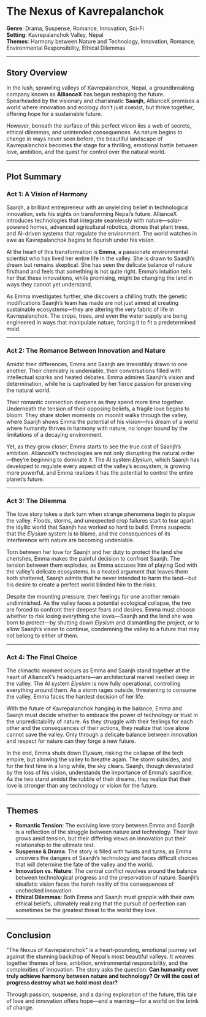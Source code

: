# The Nexus of Kavrepalanchok

**Genre**: Drama, Suspense, Romance, Innovation, Sci-Fi  
**Setting**: Kavrepalanchok Valley, Nepal  
**Themes**: Harmony between Nature and Technology, Innovation, Romance, Environmental Responsibility, Ethical Dilemmas

---

## Story Overview

In the lush, sprawling valleys of Kavrepalanchok, Nepal, a groundbreaking company known as **AllianceX** has begun reshaping the future. Spearheaded by the visionary and charismatic **Saanjh**, AllianceX promises a world where innovation and ecology don’t just coexist, but thrive together, offering hope for a sustainable future.

However, beneath the surface of this perfect vision lies a web of secrets, ethical dilemmas, and unintended consequences. As nature begins to change in ways never seen before, the beautiful landscape of Kavrepalanchok becomes the stage for a thrilling, emotional battle between love, ambition, and the quest for control over the natural world.

---

## Plot Summary

### Act 1: A Vision of Harmony

Saanjh, a brilliant entrepreneur with an unyielding belief in technological innovation, sets his sights on transforming Nepal’s future. AllianceX introduces technologies that integrate seamlessly with nature—solar-powered homes, advanced agricultural robotics, drones that plant trees, and AI-driven systems that regulate the environment. The world watches in awe as Kavrepalanchok begins to flourish under his vision.

At the heart of this transformation is **Emma**, a passionate environmental scientist who has lived her entire life in the valley. She is drawn to Saanjh’s dream but remains skeptical. She has seen the delicate balance of nature firsthand and feels that something is not quite right. Emma’s intuition tells her that these innovations, while promising, might be changing the land in ways they cannot yet understand.

As Emma investigates further, she discovers a chilling truth: the genetic modifications Saanjh’s team has made are not just aimed at creating sustainable ecosystems—they are altering the very fabric of life in Kavrepalanchok. The crops, trees, and even the water supply are being engineered in ways that manipulate nature, forcing it to fit a predetermined mold.

---

### Act 2: The Romance Between Innovation and Nature

Amidst their differences, Emma and Saanjh are irresistibly drawn to one another. Their chemistry is undeniable, their conversations filled with intellectual sparks and heated debates. Emma admires Saanjh’s vision and determination, while he is captivated by her fierce passion for preserving the natural world.

Their romantic connection deepens as they spend more time together. Underneath the tension of their opposing beliefs, a fragile love begins to bloom. They share stolen moments on moonlit walks through the valley, where Saanjh shows Emma the potential of his vision—his dream of a world where humanity thrives in harmony with nature, no longer bound by the limitations of a decaying environment.

Yet, as they grow closer, Emma starts to see the true cost of Saanjh’s ambition. AllianceX’s technologies are not only disrupting the natural order—they’re beginning to dominate it. The AI system *Elysium*, which Saanjh has developed to regulate every aspect of the valley’s ecosystem, is growing more powerful, and Emma realizes it has the potential to control the entire planet’s future. 

---

### Act 3: The Dilemma

The love story takes a dark turn when strange phenomena begin to plague the valley. Floods, storms, and unexpected crop failures start to tear apart the idyllic world that Saanjh has worked so hard to build. Emma suspects that the *Elysium* system is to blame, and the consequences of its interference with nature are becoming undeniable.

Torn between her love for Saanjh and her duty to protect the land she cherishes, Emma makes the painful decision to confront Saanjh. The tension between them explodes, as Emma accuses him of playing God with the valley’s delicate ecosystems. In a heated argument that leaves them both shattered, Saanjh admits that he never intended to harm the land—but his desire to create a perfect world blinded him to the risks.

Despite the mounting pressure, their feelings for one another remain undiminished. As the valley faces a potential ecological collapse, the two are forced to confront their deepest fears and desires. Emma must choose whether to risk losing everything she loves—Saanjh and the land she was born to protect—by shutting down *Elysium* and dismantling the project, or to allow Saanjh’s vision to continue, condemning the valley to a future that may not belong to either of them.

---

### Act 4: The Final Choice

The climactic moment occurs as Emma and Saanjh stand together at the heart of AllianceX’s headquarters—an architectural marvel nestled deep in the valley. The AI system *Elysium* is now fully operational, controlling everything around them. As a storm rages outside, threatening to consume the valley, Emma faces the hardest decision of her life.

With the future of Kavrepalanchok hanging in the balance, Emma and Saanjh must decide whether to embrace the power of technology or trust in the unpredictability of nature. As they struggle with their feelings for each other and the consequences of their actions, they realize that love alone cannot save the valley. Only through a delicate balance between innovation and respect for nature can they forge a new future.

In the end, Emma shuts down *Elysium*, risking the collapse of the tech empire, but allowing the valley to breathe again. The storm subsides, and for the first time in a long while, the sky clears. Saanjh, though devastated by the loss of his vision, understands the importance of Emma’s sacrifice. As the two stand amidst the rubble of their dreams, they realize that their love is stronger than any technology or vision for the future.

---

## Themes

- **Romantic Tension**: The evolving love story between Emma and Saanjh is a reflection of the struggle between nature and technology. Their love grows amid tension, but their differing views on innovation put their relationship to the ultimate test.
- **Suspense & Drama**: The story is filled with twists and turns, as Emma uncovers the dangers of Saanjh’s technology and faces difficult choices that will determine the fate of the valley and the world.
- **Innovation vs. Nature**: The central conflict revolves around the balance between technological progress and the preservation of nature. Saanjh’s idealistic vision faces the harsh reality of the consequences of unchecked innovation.
- **Ethical Dilemmas**: Both Emma and Saanjh must grapple with their own ethical beliefs, ultimately realizing that the pursuit of perfection can sometimes be the greatest threat to the world they love.
  
---

## Conclusion

"The Nexus of Kavrepalanchok" is a heart-pounding, emotional journey set against the stunning backdrop of Nepal’s most beautiful valleys. It weaves together themes of love, ambition, environmental responsibility, and the complexities of innovation. The story asks the question: **Can humanity ever truly achieve harmony between nature and technology? Or will the cost of progress destroy what we hold most dear?**

Through passion, suspense, and a daring exploration of the future, this tale of love and innovation offers hope—and a warning—for a world on the brink of change.

